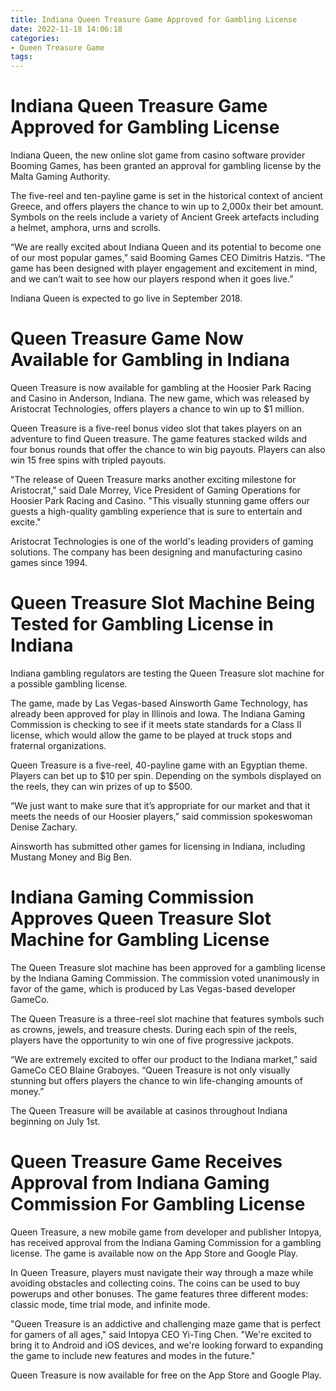```yaml
---
title: Indiana Queen Treasure Game Approved for Gambling License 
date: 2022-11-18 14:06:18
categories:
- Queen Treasure Game
tags:
---
```



#  Indiana Queen Treasure Game Approved for Gambling License 

Indiana Queen, the new online slot game from casino software provider Booming Games, has been granted an approval for gambling license by the Malta Gaming Authority.

The five-reel and ten-payline game is set in the historical context of ancient Greece, and offers players the chance to win up to 2,000x their bet amount. Symbols on the reels include a variety of Ancient Greek artefacts including a helmet, amphora, urns and scrolls.

“We are really excited about Indiana Queen and its potential to become one of our most popular games,” said Booming Games CEO Dimitris Hatzis. “The game has been designed with player engagement and excitement in mind, and we can’t wait to see how our players respond when it goes live.”

Indiana Queen is expected to go live in September 2018.

#  Queen Treasure Game Now Available for Gambling in Indiana 

Queen Treasure is now available for gambling at the Hoosier Park Racing and Casino in Anderson, Indiana. The new game, which was released by Aristocrat Technologies, offers players a chance to win up to $1 million.

Queen Treasure is a five-reel bonus video slot that takes players on an adventure to find Queen treasure. The game features stacked wilds and four bonus rounds that offer the chance to win big payouts. Players can also win 15 free spins with tripled payouts.

"The release of Queen Treasure marks another exciting milestone for Aristocrat," said Dale Morrey, Vice President of Gaming Operations for Hoosier Park Racing and Casino. "This visually stunning game offers our guests a high-quality gambling experience that is sure to entertain and excite."

Aristocrat Technologies is one of the world's leading providers of gaming solutions. The company has been designing and manufacturing casino games since 1994.

#  Queen Treasure Slot Machine Being Tested for Gambling License in Indiana 

Indiana gambling regulators are testing the Queen Treasure slot machine for a possible gambling license.

The game, made by Las Vegas-based Ainsworth Game Technology, has already been approved for play in Illinois and Iowa. The Indiana Gaming Commission is checking to see if it meets state standards for a Class II license, which would allow the game to be played at truck stops and fraternal organizations.

Queen Treasure is a five-reel, 40-payline game with an Egyptian theme. Players can bet up to $10 per spin. Depending on the symbols displayed on the reels, they can win prizes of up to $500.

“We just want to make sure that it’s appropriate for our market and that it meets the needs of our Hoosier players,” said commission spokeswoman Denise Zachary.

Ainsworth has submitted other games for licensing in Indiana, including Mustang Money and Big Ben.

#  Indiana Gaming Commission Approves Queen Treasure Slot Machine for Gambling License 

The Queen Treasure slot machine has been approved for a gambling license by the Indiana Gaming Commission. The commission voted unanimously in favor of the game, which is produced by Las Vegas-based developer GameCo.

The Queen Treasure is a three-reel slot machine that features symbols such as crowns, jewels, and treasure chests. During each spin of the reels, players have the opportunity to win one of five progressive jackpots.

“We are extremely excited to offer our product to the Indiana market,” said GameCo CEO Blaine Graboyes. “Queen Treasure is not only visually stunning but offers players the chance to win life-changing amounts of money.”

The Queen Treasure will be available at casinos throughout Indiana beginning on July 1st.

# Queen Treasure Game Receives Approval from Indiana Gaming Commission For Gambling License

Queen Treasure, a new mobile game from developer and publisher Intopya, has received approval from the Indiana Gaming Commission for a gambling license. The game is available now on the App Store and Google Play.

In Queen Treasure, players must navigate their way through a maze while avoiding obstacles and collecting coins. The coins can be used to buy powerups and other bonuses. The game features three different modes: classic mode, time trial mode, and infinite mode.

"Queen Treasure is an addictive and challenging maze game that is perfect for gamers of all ages," said Intopya CEO Yi-Ting Chen. "We're excited to bring it to Android and iOS devices, and we're looking forward to expanding the game to include new features and modes in the future."

Queen Treasure is now available for free on the App Store and Google Play.